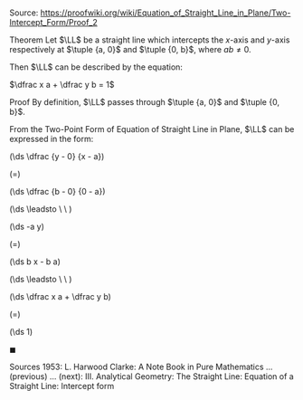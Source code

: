 # 

Source: https://proofwiki.org/wiki/Equation_of_Straight_Line_in_Plane/Two-Intercept_Form/Proof_2

Theorem
Let $\LL$ be a straight line which intercepts the $x$-axis and $y$-axis respectively at $\tuple {a, 0}$ and $\tuple {0, b}$, where $a b \ne 0$.

Then $\LL$ can be described by the equation:

$\dfrac x a + \dfrac y b = 1$


Proof
By definition, $\LL$ passes through $\tuple {a, 0}$ and $\tuple {0, b}$.

From the Two-Point Form of Equation of Straight Line in Plane, $\LL$ can be expressed in the form:














\(\ds \dfrac {y - 0} {x - a}\)

\(=\)







\(\ds \dfrac {b - 0} {0 - a}\)














\(\ds \leadsto \ \ \)





\(\ds -a y\)

\(=\)







\(\ds b x - b a\)














\(\ds \leadsto \ \ \)





\(\ds \dfrac x a + \dfrac y b\)

\(=\)







\(\ds 1\)









$\blacksquare$


Sources
1953: L. Harwood Clarke: A Note Book in Pure Mathematics ... (previous) ... (next): $\text {III}$. Analytical Geometry: The Straight Line: Equation of a Straight Line: Intercept form




